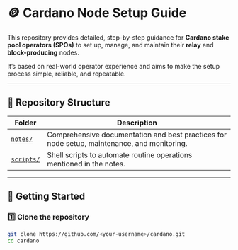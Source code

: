 # 🪙 Cardano Node Setup Guide

This repository provides detailed, step-by-step guidance for **Cardano stake pool operators (SPOs)** to set up, manage, and maintain their **relay** and **block-producing** nodes.

It’s based on real-world operator experience and aims to make the setup process simple, reliable, and repeatable.

---

## 📁 Repository Structure

| Folder | Description |
| ------- | ------------ |
| [`notes/`](./notes) | Comprehensive documentation and best practices for node setup, maintenance, and monitoring. |
| [`scripts/`](./scripts) | Shell scripts to automate routine operations mentioned in the notes. |

---

## 🚀 Getting Started

### 1️⃣ Clone the repository
```bash
git clone https://github.com/<your-username>/cardano.git
cd cardano
